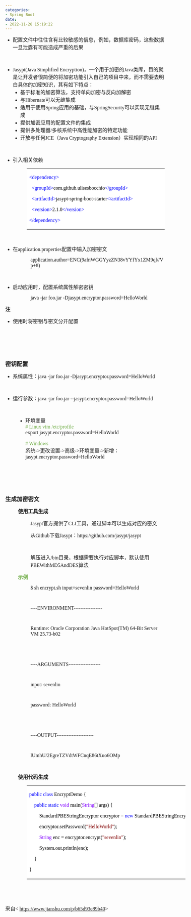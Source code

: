 ```yaml
---
categories:
- Spring Boot
date:
- 2022-11-28 15:19:22
---
```


<ul style="list-style-type:disc">
    <li><span style="font-size:12.0pt"><span
                style="font-family:&quot;Microsoft YaHei UI&quot;">配置文件中往往含有比较敏感的信息，例如，数据库密码，这些数据一旦泄露有可能造成严重的后果</span></span>
    </li>
</ul>
<p><span style="font-size:12.0pt"><span style="font-family:&quot;Comic Sans MS&quot;">&nbsp;</span></span></p>
<ul style="list-style-type:disc">
    <li><span style="font-size:12.0pt"><span style="font-family:&quot;Comic Sans MS&quot;">Jasypt(Java Simplified
                Encryption)</span></span><span style="font-size:12.0pt"><span
                style="font-family:&quot;Microsoft YaHei UI&quot;">，一个用于加密的</span></span><span
            style="font-size:12.0pt"><span style="font-family:&quot;Comic Sans MS&quot;">Java</span></span><span
            style="font-size:12.0pt"><span
                style="font-family:&quot;Microsoft YaHei UI&quot;">类库，目的就是让开发者很简便的将加密功能引入自己的项目中来，而不需要去明白具体的加密知识，其有如下特点：</span></span>
        <ul style="list-style-type:disc">
            <li><span style="font-size:12.0pt"><span
                        style="font-family:&quot;Microsoft YaHei UI&quot;">基于标准的加密算法，支持单向加密与反向加解密</span></span></li>
            <li><span style="font-size:12.0pt"><span
                        style="font-family:&quot;Microsoft YaHei UI&quot;">与</span></span><span
                    style="font-size:12.0pt"><span
                        style="font-family:&quot;Comic Sans MS&quot;">Hibernate</span></span><span
                    style="font-size:12.0pt"><span
                        style="font-family:&quot;Microsoft YaHei UI&quot;">可以无缝集成</span></span></li>
            <li><span style="font-size:12.0pt"><span
                        style="font-family:&quot;Microsoft YaHei UI&quot;">适用于使用</span></span><span
                    style="font-size:12.0pt"><span
                        style="font-family:&quot;Comic Sans MS&quot;">Spring</span></span><span
                    style="font-size:12.0pt"><span
                        style="font-family:&quot;Microsoft YaHei UI&quot;">应用的基础，与</span></span><span
                    style="font-size:12.0pt"><span
                        style="font-family:&quot;Comic Sans MS&quot;">SpringSecurity</span></span><span
                    style="font-size:12.0pt"><span
                        style="font-family:&quot;Microsoft YaHei UI&quot;">可以实现无缝集成</span></span></li>
            <li><span style="font-size:12.0pt"><span
                        style="font-family:&quot;Microsoft YaHei UI&quot;">提供加密应用的配置文件的集成</span></span></li>
            <li><span style="font-size:12.0pt"><span
                        style="font-family:&quot;Microsoft YaHei UI&quot;">提供多处理器</span></span><span
                    style="font-size:12.0pt"><span style="font-family:&quot;Comic Sans MS&quot;">/</span></span><span
                    style="font-size:12.0pt"><span
                        style="font-family:&quot;Microsoft YaHei UI&quot;">多核系统中高性能加密的特定功能</span></span></li>
            <li><span style="font-size:12.0pt"><span
                        style="font-family:&quot;Microsoft YaHei UI&quot;">开放与任何</span></span><span
                    style="font-size:12.0pt"><span style="font-family:&quot;Comic Sans MS&quot;">JCE</span></span><span
                    style="font-size:12.0pt"><span
                        style="font-family:&quot;Microsoft YaHei UI&quot;">（</span></span><span
                    style="font-size:12.0pt"><span style="font-family:&quot;Comic Sans MS&quot;">Java Cryptography
                        Extension</span></span><span style="font-size:12.0pt"><span
                        style="font-family:&quot;Microsoft YaHei UI&quot;">）实现相同的</span></span><span
                    style="font-size:12.0pt"><span style="font-family:&quot;Comic Sans MS&quot;">API</span></span></li>
        </ul>
    </li>
</ul>
<p><span style="font-size:12.0pt"><span style="font-family:&quot;Comic Sans MS&quot;">&nbsp;</span></span></p>
<ul style="list-style-type:disc">
    <li><span style="font-size:12.0pt"><span style="font-family:&quot;Microsoft YaHei UI&quot;">引入相关依赖</span></span>
    </li>
</ul>
<table summary="" cellspacing="0"
    style="border-collapse:collapse; border-color:#a3a3a3; border-style:solid; border-width:0px; margin-left:68px"
    class=" cke_show_border">
    <tbody>
        <tr>
            <td
                style="background-color:white; border-bottom:0px; border-left:0px; border-right:0px; border-top:0px; vertical-align:top; width:4.3965in">
                <p><span style="font-size:12.0pt"><span style="font-family:&quot;Comic Sans MS&quot;"><span
                                style="color:blue">&lt;dependency&gt;</span></span></span></p>
                <p><span style="font-size:12.0pt"><span style="font-family:&quot;Comic Sans MS&quot;">&nbsp;&nbsp;<span
                                style="color:blue">&lt;groupId&gt;</span><span
                                style="color:black">com.github.ulisesbocchio</span><span
                                style="color:blue">&lt;/groupId&gt;</span></span></span></p>
                <p><span style="font-size:12.0pt"><span style="font-family:&quot;Comic Sans MS&quot;">&nbsp;&nbsp;<span
                                style="color:blue">&lt;artifactId&gt;</span><span
                                style="color:black">jasypt-spring-boot-starter</span><span
                                style="color:blue">&lt;/artifactId&gt;</span></span></span></p>
                <p><span style="font-size:12.0pt"><span style="font-family:&quot;Comic Sans MS&quot;">&nbsp;&nbsp;<span
                                style="color:blue">&lt;version&gt;</span><span style="color:black">2.1.0</span><span
                                style="color:blue">&lt;/version&gt;</span></span></span></p>
                <p><span style="font-size:12.0pt"><span style="font-family:&quot;Comic Sans MS&quot;"><span
                                style="color:blue">&lt;/dependency&gt;</span></span></span></p>
            </td>
        </tr>
    </tbody>
</table>
<p><span style="font-size:12.0pt"><span style="font-family:&quot;Microsoft YaHei UI&quot;"><span
                style="color:#70ad47">&nbsp;</span></span></span></p>
<ul style="list-style-type:disc">
    <li><span style="font-size:12.0pt"><span style="font-family:&quot;Microsoft YaHei UI&quot;">在</span></span><span
            style="font-size:12.0pt"><span
                style="font-family:&quot;Comic Sans MS&quot;">application.properties</span></span><span
            style="font-size:12.0pt"><span style="font-family:&quot;Microsoft YaHei UI&quot;">配置中输入加密密文</span></span>
    </li>
</ul>
<p style="margin-left: 80px;"><span style="font-size:12.0pt"><span
            style="font-family:&quot;Comic Sans MS&quot;">application.author=ENC(9afnWGGYyzZN38vYYfYx1ZM9ql//Vp+8)</span></span>
</p>
<p><span style="font-size:12.0pt"><span style="font-family:&quot;Comic Sans MS&quot;">&nbsp;</span></span></p>
<ul style="list-style-type:disc">
    <li><span style="font-size:12.0pt"><span
                style="font-family:&quot;Microsoft YaHei UI&quot;">启动应用时，配置系统属性解密密钥</span></span></li>
</ul>
<p style="margin-left: 80px;"><span style="font-size:12.0pt"><span style="font-family:&quot;Comic Sans MS&quot;">java
            -jar foo.jar -Djasypt.encryptor.password=HelloWorld</span></span></p>
<p><span style="font-size:12.0pt"><span
            style="font-family:&quot;Microsoft YaHei UI&quot;"><strong>注</strong></span></span></p>
<ul>
    <li><span style="font-size:12.0pt"><span
                style="font-family:&quot;Microsoft YaHei UI&quot;">使用时将密钥与密文分开配置</span></span></li>
</ul>
<p><span style="font-size:12.0pt"><span style="font-family:&quot;Comic Sans MS&quot;">&nbsp;</span></span></p>
<p><span style="font-size:12.0pt"><span style="font-family:&quot;Comic Sans MS&quot;">&nbsp;</span></span></p>
<p><span style="font-size:12.0pt"><span style="font-family:&quot;Comic Sans MS&quot;">&nbsp;</span></span></p>
<p><span style="font-size:13.5pt"><span
            style="font-family:&quot;Microsoft YaHei UI&quot;"><strong>密钥配置</strong></span></span></p>
<ul style="list-style-type:disc">
    <li><span style="font-size:12.0pt"><span style="font-family:&quot;Microsoft YaHei UI&quot;">系统属性：</span></span><span
            style="font-size:12.0pt"><span style="font-family:&quot;Comic Sans MS&quot;">java -jar foo.jar
                -Djasypt.encryptor.password=HelloWorld</span></span></li>
</ul>
<p><span style="font-size:12.0pt"><span style="font-family:&quot;Comic Sans MS&quot;">&nbsp;</span></span></p>
<ul style="list-style-type:disc">
    <li><span style="font-size:12.0pt"><span style="font-family:&quot;Microsoft YaHei UI&quot;">运行参数：</span></span><span
            style="font-size:12.0pt"><span style="font-family:&quot;Comic Sans MS&quot;">java -jar foo.jar
                --jasypt.encryptor.password=HelloWorld</span></span></li>
</ul>
<p><span style="font-size:12.0pt"><span style="font-family:&quot;Comic Sans MS&quot;">&nbsp;</span></span></p>
<ul style="list-style-type: disc; margin-left: 40px;">
    <li><span style="font-size:12.0pt"><span
                style="font-family:&quot;Microsoft YaHei UI&quot;">环境变量</span></span><br><span
            style="font-size:12.0pt"><span style="font-family:&quot;Comic Sans MS&quot;"><span style="color:#70ad47">#
                    Linux vim /etc/profile</span></span></span><br><span style="font-size:12.0pt"><span
                style="font-family:&quot;Comic Sans MS&quot;">export
                jasypt.encryptor.password=HelloWorld</span></span><br><br><span style="font-size:12.0pt"><span
                style="font-family:&quot;Comic Sans MS&quot;"><span style="color:#70ad47">#
                    Windows</span></span></span><br><span style="font-size:12.0pt"><span
                style="font-family:&quot;Microsoft YaHei UI&quot;">系统</span></span><span style="font-size:12.0pt"><span
                style="font-family:&quot;Comic Sans MS&quot;">-&gt;</span></span><span style="font-size:12.0pt"><span
                style="font-family:&quot;Microsoft YaHei UI&quot;">更改设置</span></span><span
            style="font-size:12.0pt"><span style="font-family:&quot;Comic Sans MS&quot;">-&gt;</span></span><span
            style="font-size:12.0pt"><span style="font-family:&quot;Microsoft YaHei UI&quot;">高级</span></span><span
            style="font-size:12.0pt"><span style="font-family:&quot;Comic Sans MS&quot;">-&gt;</span></span><span
            style="font-size:12.0pt"><span style="font-family:&quot;Microsoft YaHei UI&quot;">环境变量</span></span><span
            style="font-size:12.0pt"><span style="font-family:&quot;Comic Sans MS&quot;">-&gt;</span></span><span
            style="font-size:12.0pt"><span style="font-family:&quot;Microsoft YaHei UI&quot;">新增：</span></span><span
            style="font-size:12.0pt"><span
                style="font-family:&quot;Comic Sans MS&quot;">jasypt.encryptor.password=HelloWorld</span></span></li>
</ul>
<p><span style="font-size:12.0pt"><span style="font-family:SimSun">&nbsp;</span></span></p>
<p><span style="font-size:12.0pt"><span style="font-family:SimSun">&nbsp;</span></span></p>
<p><span style="font-size:12.0pt"><span style="font-family:&quot;Comic Sans MS&quot;">&nbsp;</span></span></p>
<p><span style="font-size:13.5pt"><span
            style="font-family:&quot;Microsoft YaHei UI&quot;"><strong>生成加密密文</strong></span></span></p>
<p style="margin-left: 40px;"><span style="font-size:12.0pt"><span
            style="font-family:&quot;Microsoft YaHei UI&quot;"><strong>使用工具生成</strong></span></span></p>
<p style="margin-left: 80px;"><span style="font-size:12.0pt"><span
            style="font-family:&quot;Comic Sans MS&quot;">Jasypt</span><span
            style="font-family:&quot;Microsoft YaHei UI&quot;">官方提供了</span><span
            style="font-family:&quot;Comic Sans MS&quot;">CLI</span><span
            style="font-family:&quot;Microsoft YaHei UI&quot;">工具，通过脚本可以生成对应的密文</span></span></p>
<p style="margin-left: 80px;"><span style="font-size:12.0pt"><span
            style="font-family:&quot;Microsoft YaHei UI&quot;">从</span><span
            style="font-family:&quot;Comic Sans MS&quot;">Github</span><span
            style="font-family:&quot;Microsoft YaHei UI&quot;">下载</span><span
            style="font-family:&quot;Comic Sans MS&quot;">Jasypt</span><span
            style="font-family:&quot;Microsoft YaHei UI&quot;">：</span><span
            style="font-family:&quot;Comic Sans MS&quot;">https://github.com/jasypt/jasypt</span></span></p>
<p style="margin-left: 80px;"><span style="font-size:12.0pt"><span
            style="font-family:&quot;Comic Sans MS&quot;">&nbsp;</span></span></p>
<p style="margin-left: 80px;"><span style="font-size:12.0pt"><span
            style="font-family:&quot;Microsoft YaHei UI&quot;">解压进入</span><span
            style="font-family:&quot;Comic Sans MS&quot;">/bin</span><span
            style="font-family:&quot;Microsoft YaHei UI&quot;">目录，根据需要执行对应脚本，默认使用</span><span
            style="font-family:&quot;Comic Sans MS&quot;">PBEWithMD5AndDES</span><span
            style="font-family:&quot;Microsoft YaHei UI&quot;">算法</span></span></p>
<p style="margin-left: 40px;"><span style="font-size:12.0pt"><span
            style="font-family:&quot;Microsoft YaHei UI&quot;"><span
                style="color:#70ad47"><strong>示例</strong></span></span></span></p>
<p style="margin-left: 80px;"><span style="font-size:12.0pt"><span style="font-family:&quot;Comic Sans MS&quot;">$ sh
            encrypt.sh input=sevenlin password=HelloWorld</span></span></p>
<p style="margin-left: 80px;"><span style="font-size:12.0pt"><span
            style="font-family:&quot;Comic Sans MS&quot;">&nbsp;</span></span></p>
<p style="margin-left: 80px;"><span style="font-size:12.0pt"><span
            style="font-family:&quot;Comic Sans MS&quot;">----ENVIRONMENT-----------------</span></span></p>
<p style="margin-left: 80px;"><span style="font-size:12.0pt"><span
            style="font-family:&quot;Comic Sans MS&quot;">&nbsp;</span></span></p>
<p style="margin-left: 80px;"><span style="font-size:12.0pt"><span
            style="font-family:&quot;Comic Sans MS&quot;">Runtime: Oracle Corporation Java HotSpot(TM) 64-Bit Server VM
            25.73-b02</span></span></p>
<p style="margin-left: 80px;"><span style="font-size:12.0pt"><span style="font-family:&quot;Comic Sans MS&quot;">&nbsp;
        </span></span></p>
<p style="margin-left: 80px;"><span style="font-size:12.0pt"><span style="font-family:&quot;Comic Sans MS&quot;">&nbsp;
        </span></span></p>
<p style="margin-left: 80px;"><span style="font-size:12.0pt"><span
            style="font-family:&quot;Comic Sans MS&quot;">----ARGUMENTS-------------------</span></span></p>
<p style="margin-left: 80px;"><span style="font-size:12.0pt"><span
            style="font-family:&quot;Comic Sans MS&quot;">&nbsp;</span></span></p>
<p style="margin-left: 80px;"><span style="font-size:12.0pt"><span style="font-family:&quot;Comic Sans MS&quot;">input:
            sevenlin</span></span></p>
<p style="margin-left: 80px;"><span style="font-size:12.0pt"><span
            style="font-family:&quot;Comic Sans MS&quot;">&nbsp;</span></span></p>
<p style="margin-left: 80px;"><span style="font-size:12.0pt"><span
            style="font-family:&quot;Comic Sans MS&quot;">password: HelloWorld</span></span></p>
<p style="margin-left: 80px;"><span style="font-size:12.0pt"><span style="font-family:&quot;Comic Sans MS&quot;">&nbsp;
        </span></span></p>
<p style="margin-left: 80px;"><span style="font-size:12.0pt"><span style="font-family:&quot;Comic Sans MS&quot;">&nbsp;
        </span></span></p>
<p style="margin-left: 80px;"><span style="font-size:12.0pt"><span
            style="font-family:&quot;Comic Sans MS&quot;">----OUTPUT----------------------</span></span></p>
<p style="margin-left: 80px;"><span style="font-size:12.0pt"><span
            style="font-family:&quot;Comic Sans MS&quot;">&nbsp;</span></span></p>
<p style="margin-left: 80px;"><span style="font-size:12.0pt"><span
            style="font-family:&quot;Comic Sans MS&quot;">lUmhU/2EgreTZVdtWFCnqE86tXuo6OMp</span></span></p>
<p style="margin-left: 80px;"><span style="font-size:12.0pt"><span
            style="font-family:&quot;Comic Sans MS&quot;">&nbsp;</span></span></p>
<p style="margin-left: 40px;"><span style="font-size:12.0pt"><span
            style="font-family:&quot;Microsoft YaHei UI&quot;"><strong>使用代码生成</strong></span></span></p>
<table summary="" cellspacing="0"
    style="border-collapse:collapse; border-color:#a3a3a3; border-style:solid; border-width:0px; margin-left:68px"
    class=" cke_show_border">
    <tbody>
        <tr>
            <td
                style="background-color:white; border-bottom:0px; border-left:0px; border-right:0px; border-top:0px; vertical-align:top; width:6.7458in">
                <p><span style="font-size:12.0pt"><span style="font-family:&quot;Comic Sans MS&quot;"><span
                                style="color:blue">public</span>&nbsp;<span style="color:blue">class</span><span
                                style="color:black">&nbsp;EncryptDemo&nbsp;{</span></span></span></p>
                <p><span style="font-size:12.0pt"><span
                            style="font-family:&quot;Comic Sans MS&quot;">&nbsp;&nbsp;&nbsp;&nbsp;<span
                                style="color:blue">public</span>&nbsp;<span style="color:blue">static</span>&nbsp;<span
                                style="color:#8000ff">void</span><span style="color:black">&nbsp;main(</span><span
                                style="color:#8000ff">String</span><span
                                style="color:black">[]&nbsp;args)&nbsp;{</span></span></span></p>
                <p><span style="font-size:12.0pt"><span style="font-family:&quot;Comic Sans MS&quot;"><span
                                style="color:black">&nbsp;&nbsp;&nbsp;&nbsp;&nbsp;&nbsp;&nbsp;&nbsp;StandardPBEStringEncryptor&nbsp;encryptor&nbsp;=&nbsp;</span><span
                                style="color:blue">new</span><span
                                style="color:black">&nbsp;StandardPBEStringEncryptor();</span></span></span></p>
                <p><span style="font-size:12.0pt"><span style="font-family:&quot;Comic Sans MS&quot;"><span
                                style="color:black">&nbsp;&nbsp;&nbsp;&nbsp;&nbsp;&nbsp;&nbsp;&nbsp;encryptor.setPassword(</span><span
                                style="color:maroon">"HelloWorld"</span><span
                                style="color:black">);</span></span></span></p>
                <p><span style="font-size:12.0pt"><span
                            style="font-family:&quot;Comic Sans MS&quot;">&nbsp;&nbsp;&nbsp;&nbsp;&nbsp;&nbsp;&nbsp;&nbsp;<span
                                style="color:#8000ff">String</span><span
                                style="color:black">&nbsp;enc&nbsp;=&nbsp;encryptor.encrypt(</span><span
                                style="color:maroon">"sevenlin"</span><span style="color:black">);</span></span></span>
                </p>
                <p><span style="font-size:12.0pt"><span style="font-family:&quot;Comic Sans MS&quot;"><span
                                style="color:black">&nbsp;&nbsp;&nbsp;&nbsp;&nbsp;&nbsp;&nbsp;&nbsp;System.out.println(enc);</span></span></span>
                </p>
                <p><span style="font-size:12.0pt"><span style="font-family:&quot;Comic Sans MS&quot;"><span
                                style="color:black">&nbsp;&nbsp;&nbsp;&nbsp;}</span></span></span></p>
                <p><span style="font-size:12.0pt"><span style="font-family:&quot;Comic Sans MS&quot;"><span
                                style="color:black">}</span></span></span></p>
            </td>
        </tr>
    </tbody>
</table>
<p><span style="font-size:12.0pt"><span style="font-family:&quot;Microsoft YaHei UI&quot;">&nbsp;</span></span></p>
<p><span style="font-size:12.0pt"><span style="font-family:&quot;Microsoft YaHei UI&quot;">&nbsp;</span></span></p>
<p><span style="font-size:12.0pt"><span style="font-family:&quot;Microsoft YaHei UI&quot;">来自</span><span
            style="font-family:&quot;Comic Sans MS&quot;">&lt; </span><a
            data-cke-saved-href="https://www.jianshu.com/p/b65d93e89b40"
            href="https://www.jianshu.com/p/b65d93e89b40"><span
                style="font-family:&quot;Comic Sans MS&quot;">https://www.jianshu.com/p/b65d93e89b40</span></a><span
            style="font-family:&quot;Comic Sans MS&quot;">&gt;</span></span></p>